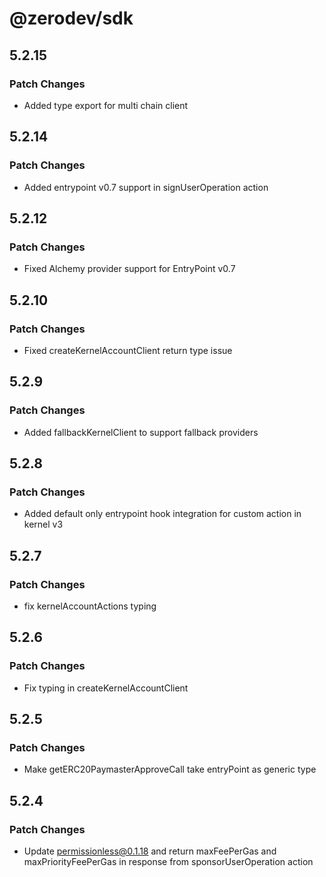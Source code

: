 # @zerodev/sdk

## 5.2.15

### Patch Changes

-   Added type export for multi chain client

## 5.2.14

### Patch Changes

-   Added entrypoint v0.7 support in signUserOperation action

## 5.2.12

### Patch Changes

-   Fixed Alchemy provider support for EntryPoint v0.7

## 5.2.10

### Patch Changes

-   Fixed createKernelAccountClient return type issue

## 5.2.9

### Patch Changes

-   Added fallbackKernelClient to support fallback providers

## 5.2.8

### Patch Changes

-   Added default only entrypoint hook integration for custom action in kernel v3

## 5.2.7

### Patch Changes

-   fix kernelAccountActions typing

## 5.2.6

### Patch Changes

-   Fix typing in createKernelAccountClient

## 5.2.5

### Patch Changes

-   Make getERC20PaymasterApproveCall take entryPoint as generic type

## 5.2.4

### Patch Changes

-   Update permissionless@0.1.18 and return maxFeePerGas and maxPriorityFeePerGas in response from sponsorUserOperation action
